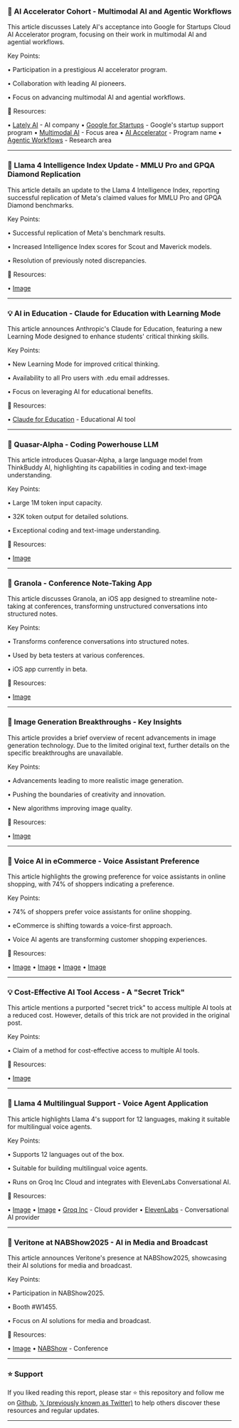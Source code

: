 ### 🤖 AI Accelerator Cohort - Multimodal AI and Agentic Workflows

This article discusses Lately AI's acceptance into Google for Startups Cloud AI Accelerator program, focusing on their work in multimodal AI and agential workflows.

Key Points:

•  Participation in a prestigious AI accelerator program.


• Collaboration with leading AI pioneers.


•  Focus on advancing multimodal AI and agential workflows.


🔗 Resources:

• [Lately AI](https://x.com/LatelyAI) - AI company
• [Google for Startups](https://x.com/Google) - Google's startup support program
• [Multimodal AI](https://x.com/MultimodalAI) -  Focus area
• [AI Accelerator](https://x.com/hashtag/AIaccelerator?src=hashtag_click) - Program name
• [Agentic Workflows](https://x.com/hashtag/AgenticWorkflows?src=hashtag_click) - Research area


---

### 🤖 Llama 4 Intelligence Index Update -  MMLU Pro and GPQA Diamond Replication

This article details an update to the Llama 4 Intelligence Index, reporting successful replication of Meta's claimed values for MMLU Pro and GPQA Diamond benchmarks.

Key Points:

• Successful replication of Meta's benchmark results.


• Increased Intelligence Index scores for Scout and Maverick models.


•  Resolution of previously noted discrepancies.


🔗 Resources:

• [Image](https://pbs.twimg.com/media/GoBZCWXbwAIz_Lm?format=jpg&name=small)


---

### 💡 AI in Education - Claude for Education with Learning Mode

This article announces Anthropic's Claude for Education, featuring a new Learning Mode designed to enhance students' critical thinking skills.

Key Points:

•  New Learning Mode for improved critical thinking.


• Availability to all Pro users with .edu email addresses.


• Focus on leveraging AI for educational benefits.


🔗 Resources:

• [Claude for Education](https://t.co/PshM6m5hjw) -  Educational AI tool


---

### 🤖 Quasar-Alpha -  Coding Powerhouse LLM

This article introduces Quasar-Alpha, a large language model from ThinkBuddy AI, highlighting its capabilities in coding and text-image understanding.

Key Points:

•  Large 1M token input capacity.


•  32K token output for detailed solutions.


•  Exceptional coding and text-image understanding.



🔗 Resources:

• [Image](https://pbs.twimg.com/media/GoAx_o2W0AAHLG7?format=jpg&name=small)


---

### 🚀 Granola - Conference Note-Taking App

This article discusses Granola, an iOS app designed to streamline note-taking at conferences, transforming unstructured conversations into structured notes.

Key Points:

•  Transforms conference conversations into structured notes.


•  Used by beta testers at various conferences.


•  iOS app currently in beta.


🔗 Resources:

• [Image](https://pbs.twimg.com/media/GoAvDLibQAACRhf?format=jpg&name=small)


---

### 🤖 Image Generation Breakthroughs - Key Insights

This article provides a brief overview of recent advancements in image generation technology.  Due to the limited original text, further details on the specific breakthroughs are unavailable.

Key Points:

•  Advancements leading to more realistic image generation.


•  Pushing the boundaries of creativity and innovation.


•  New algorithms improving image quality.



🔗 Resources:

• [Image](https://pbs.twimg.com/media/GoAu6PTWUAAoySO?format=jpg&name=small)


---

### 🤖 Voice AI in eCommerce - Voice Assistant Preference

This article highlights the growing preference for voice assistants in online shopping, with 74% of shoppers indicating a preference.

Key Points:

•  74% of shoppers prefer voice assistants for online shopping.


•  eCommerce is shifting towards a voice-first approach.


•  Voice AI agents are transforming customer shopping experiences.



🔗 Resources:

• [Image](https://pbs.twimg.com/media/GoAuNEaW8AAc9n-?format=jpg&name=360x360)
• [Image](https://pbs.twimg.com/media/GoAuNUzXYAAGV_s?format=jpg&name=360x360)
• [Image](https://pbs.twimg.com/media/GoAuNkcXgAAngaR?format=jpg&name=360x360)
• [Image](https://pbs.twimg.com/media/GoAuN3TXkAAtPgY?format=jpg&name=360x360)


---

### 💡 Cost-Effective AI Tool Access - A "Secret Trick"

This article mentions a purported "secret trick" to access multiple AI tools at a reduced cost. However,  details of this trick are not provided in the original post.

Key Points:

•  Claim of a method for cost-effective access to multiple AI tools.



🔗 Resources:

• [Image](https://pbs.twimg.com/media/GoAnafSW0AAp32e?format=jpg&name=small)


---

### 🤖 Llama 4 Multilingual Support - Voice Agent Application

This article highlights Llama 4's support for 12 languages, making it suitable for multilingual voice agents.

Key Points:

•  Supports 12 languages out of the box.


•  Suitable for building multilingual voice agents.


• Runs on Groq Inc Cloud and integrates with ElevenLabs Conversational AI.


🔗 Resources:

• [Image](https://pbs.twimg.com/ext_tw_video_thumb/1909199468001427456/pu/img/_lf-SOHpEI6-p0wA.jpg)
• [Image](https://pbs.twimg.com/media/GnzCej5bYAMG3Dp?format=jpg&name=240x240)
• [Groq Inc](https://x.com/GroqInc) - Cloud provider
• [ElevenLabs](https://x.com/ElevenLabsDevs) - Conversational AI provider


---

### 🤖 Veritone at NABShow2025 - AI in Media and Broadcast

This article announces Veritone's presence at NABShow2025, showcasing their AI solutions for media and broadcast.

Key Points:

•  Participation in NABShow2025.


•  Booth #W1455.


•  Focus on AI solutions for media and broadcast.



🔗 Resources:

• [Image](https://pbs.twimg.com/media/Gn8p3gUWAAAJClt?format=jpg&name=small)
• [NABShow](https://x.com/NABShow) - Conference


---

### ⭐️ Support

If you liked reading this report, please star ⭐️ this repository and follow me on [Github](https://github.com/Drix10), [𝕏 (previously known as Twitter)](https://x.com/DRIX_10_) to help others discover these resources and regular updates.

---
